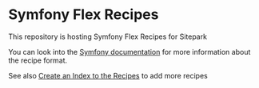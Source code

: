 # Symfony Flex Recipes

This repository is hosting Symfony Flex Recipes for Sitepark

You can look into the [Symfony documentation](https://github.com/symfony/recipes#creating-recipes) for more information about the recipe format.

See also [Create an Index to the Recipes](https://symfony.com/doc/current/setup/flex_private_recipes.html#create-an-index-to-the-recipes) to add more recipes